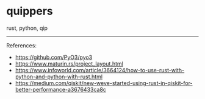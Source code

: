 # quippers
rust, python, qip

___
References:
- https://github.com/PyO3/pyo3
- https://www.maturin.rs/project_layout.html
- https://www.infoworld.com/article/3664124/how-to-use-rust-with-python-and-python-with-rust.html
- https://medium.com/qiskit/new-weve-started-using-rust-in-qiskit-for-better-performance-a3676433ca8c
